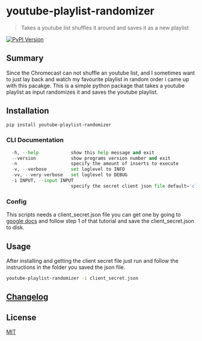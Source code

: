 # youtube-playlist-randomizer

> Takes a youtube list shuffles it around and saves it as a new playlist

[![PyPI Version][pypi-image]][pypi-url]
<!-- [![Build Status][build-image]][build-url] -->

## Summary
Since the Chromecast can not shuffle an youtube list, and I sometimes want to just lay back and watch my favourite playlist in random order i came up with this pacakge.
This is a simple python package that takes a youtube playlist as input randomizes it and saves the youtube playlist.
## Installation

```sh
pip install youtube-playlist-randomizer
```
### CLI Documentation

```python
  -h, --help            show this help message and exit
  --version             show programs version number and exit
  -n                    specify the amount of inserts to execute
  -v, --verbose         set loglevel to INFO
  -vv, --very-verbose   set loglevel to DEBUG
  -i INPUT, --input INPUT
                        specify the secret client json file default='client_secret.json'
```
### Config
This scripts needs a client_secret.json file you can get one by going to 
[google docs](https://developers.google.com/youtube/v3/quickstart/python)
and follow step 1 of that tutorial and save the client_secret.json to disk.

## Usage
After installing and getting the client secret file just run and follow the instructions in the folder you saved the json file.
```sh
youtube-playlist-randomizer -i client_secret.json
```


## [Changelog](CHANGELOG.md)

## License

[MIT](https://choosealicense.com/licenses/mit/)

<!-- Badges -->

[pypi-image]: https://img.shields.io/pypi/v/youtube-playlist-randomizer
[pypi-url]: https://pypi.org/project/youtube-playlist-randomizer
[build-image]: https://github.com/martynvdijke/gr-lora_sdr-profiler/actions/workflows/build.yml/badge.svg
[build-url]: https://github.com/martynvdijke/gr-lora_sdr-profiler/actions/workflows/build.yml